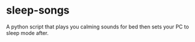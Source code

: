 # sleep-songs
A python script that plays you calming sounds for bed then sets your PC to sleep mode after.
